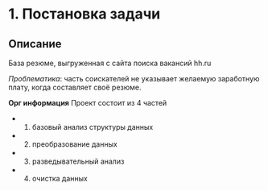 # 1. Постановка задачи

## Описание
База резюме, выгруженная с сайта поиска вакансий hh.ru

*Проблематика*: часть соискателей не указывает желаемую заработную плату, когда составляет своё резюме.

**Орг информация**
Проект состоит из 4 частей  
* 1. базовый анализ структуры данных
* 2. преобразование данных
* 3. разведывательный анализ
* 4. очистка данных